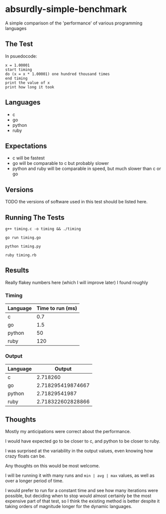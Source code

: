 absurdly-simple-benchmark
=========================

A simple comparison of the 'performance' of various programming languages

The Test
---

In psuedocode:

    x = 1.00001
    start timing
    do (x = x * 1.00001) one hundred thousand times
    end timing
    print the value of x
    print how long it took

Languages
---

* c
* go
* python
* ruby

Expectations
---

* c will be fastest
* go will be comparable to c but probably slower
* python and ruby will be comparable in speed, but much slower than c or go

Versions
---

TODO the versions of software used in this test should be listed here.

Running The Tests
---

`g++ timing.c -o timing && ./timing`

`go run timing.go`

`python timing.py`

`ruby timing.rb`

Results
---

Really flakey numbers here (which I will improve later) I found roughly

### Timing
| Language  | Time to run (ms) |
| ----------| ------------|
| c         |       0.7 |
| go | 1.5 |
| python | 50 |
| ruby | 120 |

### Output
| Language | Output |
|--------- |--------|
| c        | 2.718260 |
| go | 2.718295419874667 |
| python | 2.71829541987 |
| ruby | 2.718322602828866 |

Thoughts
---

Mostly my anticipations were correct about the performance.

I would have expected go to be closer to c, and python to be closer to ruby.

I was surprised at the variability in the output values, even knowing how crazy floats can be.

Any thoughts on this would be most welcome.

I will be running it with many runs and `min | avg | max` values, as well as over a longer period of time.

I would prefer to run for a constant time and see how many iterations were possible, but deciding when to stop would almost certainly be the most expensive part of that test, so I think the existing method is better despite it taking orders of magnitude longer for the dynamic languages.
